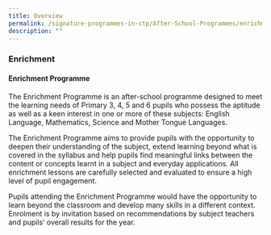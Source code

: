 ```yaml
---
title: Overview
permalink: /signature-programmes-in-ctp/After-School-Programmes/enrichment/
description: ""
---
```



### Enrichment
#### Enrichment Programme

The Enrichment Programme is an after-school programme designed to meet the learning needs of Primary 3, 4, 5 and 6 pupils who possess the aptitude as well as a keen interest in one or more of these subjects: English Language, Mathematics, Science and Mother Tongue Languages.

The Enrichment Programme aims to provide pupils with the opportunity to deepen their understanding of the subject, extend learning beyond what is covered in the syllabus and help pupils find meaningful links between the content or concepts learnt in a subject and everyday applications. All enrichment lessons are carefully selected and evaluated to ensure a high level of pupil engagement.

Pupils attending the Enrichment Programme would have the opportunity to learn beyond the classroom and develop many skills in a different context. Enrolment is by invitation based on recommendations by subject teachers and pupils’ overall results for the year.
